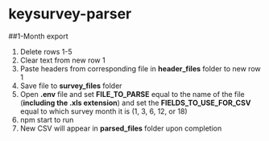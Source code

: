 # keysurvey-parser

##1-Month export
1. Delete rows 1-5
2. Clear text from new row 1
3. Paste headers from corresponding file in **header\_files** folder to new row 1
4. Save file to **survey\_files** folder
5. Open **.env** file and set **FILE\_TO\_PARSE** equal to the name of the file (**including the .xls extension**) and set the **FIELDS\_TO\_USE\_FOR\_CSV** equal to which survey month it is (1, 3, 6, 12, or 18)
6. npm start to run
7. New CSV will appear in **parsed\_files** folder upon completion
